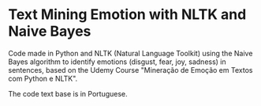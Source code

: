 # Text Mining Emotion with NLTK and Naive Bayes

Code made in Python and NLTK (Natural Language Toolkit) using the Naive Bayes algorithm to identify emotions (disgust, fear, joy, sadness) in sentences, based on the Udemy Course "Mineração de Emoção em Textos com Python e NLTK".

The code text base is in Portuguese.

